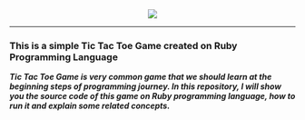 <div align="center">
<img src="http://www.creativepixelmag.com/wp-content/uploads/2018/07/Feature-Image.png"><br>
</div>

-----------------

### This is a simple Tic Tac Toe Game created on Ruby Programming Language
***Tic Tac Toe Game is very common game that we should learn at the beginning steps of programming journey. In this repository, I will show you the source code of this game on Ruby programming language, how to run it and explain some related concepts.***
